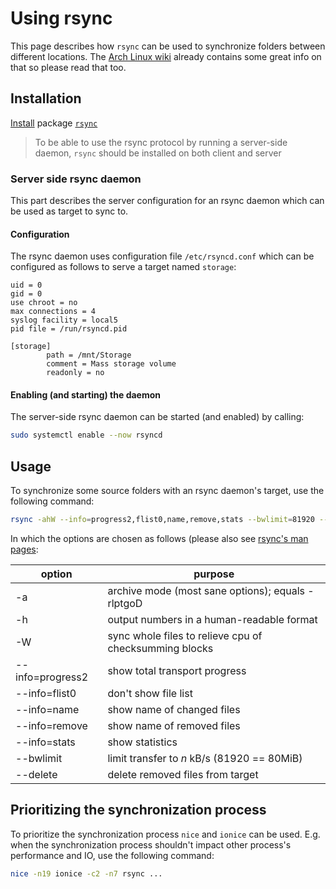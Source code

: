 # Using rsync
This page describes how `rsync` can be used to synchronize folders between different locations. The [Arch Linux wiki](https://wiki.archlinux.org/index.php/Rsync) already contains some great info on that so please read that too.

## Installation
[Install](using-pacman.md#install-a-package) package [`rsync`](https://www.archlinux.org/packages/extra/x86_64/rsync/)

> To be able to use the rsync protocol by running a server-side daemon, `rsync` should be installed on both client and server

### Server side rsync daemon
This part describes the server configuration for an rsync daemon which can be used as target to sync to.

#### Configuration
The rsync daemon uses configuration file `/etc/rsyncd.conf` which can be configured as follows to serve a target named `storage`:
```
uid = 0
gid = 0
use chroot = no
max connections = 4
syslog facility = local5
pid file = /run/rsyncd.pid

[storage]
        path = /mnt/Storage
        comment = Mass storage volume
        readonly = no
```

#### Enabling (and starting) the daemon
The server-side rsync daemon can be started (and enabled) by calling:

```bash
sudo systemctl enable --now rsyncd
```

## Usage
To synchronize some source folders with an rsync daemon's target, use the following command:
```bash
rsync -ahW --info=progress2,flist0,name,remove,stats --bwlimit=81920 --delete <folder1> [<folder2> [<folder3> [...]]] server::storage
```

In which the options are chosen as follows (please also see [rsync's man pages](https://linux.die.net/man/1/rsync):

| option | purpose |
| --- | --- |
| -a | archive mode (most sane options); equals -rlptgoD |
| -h | output numbers in a human-readable format | 
| -W | sync whole files to relieve cpu of checksumming blocks |
| --info=progress2 | show total transport progress |
| --info=flist0 | don't show file list |
| --info=name | show name of changed files |
| --info=remove | show name of removed files |
| --info=stats | show statistics |
| --bwlimit | limit transfer to *n* kB/s (81920 == 80MiB) |
| --delete | delete removed files from target |

## Prioritizing the synchronization process
To prioritize the synchronization process `nice` and `ionice` can be used.
E.g. when the synchronization process shouldn't impact other process's performance and IO, use the following command:
```bash
nice -n19 ionice -c2 -n7 rsync ...
```
